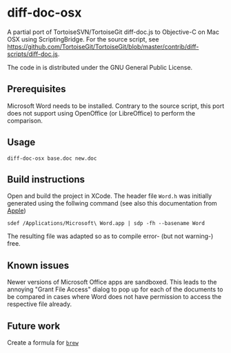 # diff-doc-osx

A partial port of TortoiseSVN/TortoiseGit diff-doc.js to Objective-C on Mac OSX using ScriptingBridge.
For the source script, see https://github.com/TortoiseGit/TortoiseGit/blob/master/contrib/diff-scripts/diff-doc.js.

The code in is distributed under the GNU General Public License. 

## Prerequisites

Microsoft Word needs to be installed. Contrary to the source script, this port
does not support using OpenOffice (or LibreOffice) to perform the comparison. 

## Usage 

`diff-doc-osx base.doc new.doc`

## Build instructions

Open and build the project in XCode. The header file `Word.h` was initially generated
using the follwing command (see also this documentation from [Apple](https://developer.apple.com/library/content/documentation/Cocoa/Conceptual/ScriptingBridgeConcepts/UsingScriptingBridge/UsingScriptingBridge.html))

`sdef /Applications/Microsoft\ Word.app | sdp -fh --basename Word`

The resulting file was adapted so as to compile error- (but not warning-) free.

## Known issues

Newer versions of Microsoft Office apps are sandboxed. This leads to the annoying
"Grant File Access" dialog to pop up for each of the documents to be compared in cases
where Word does not have permission to access the respective file already.

## Future work

Create a formula for [`brew`](https://github.com/Homebrew)